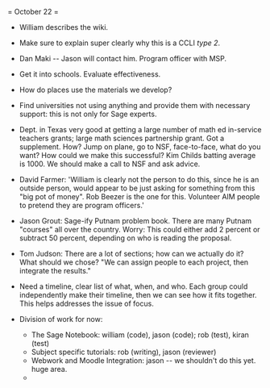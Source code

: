 = October 22 =

 * William describes the wiki.

 * Make sure to explain super clearly why this is a CCLI *type 2*.

 * Dan Maki -- Jason will contact him.   Program officer with MSP. 

 * Get it into schools. Evaluate effectiveness. 
   
 * How do places use the materials we develop?

 * Find universities not using anything and provide them with necessary support: this is not only for Sage experts.

 * Dept. in Texas very good at getting a large number of math ed in-service teachers grants; large math sciences partnership grant.  Got a supplement.    How?  Jump on plane, go to NSF, face-to-face, what do you want?  How could we make this successful?   Kim Childs batting average is 1000.   We should make a call to NSF and ask advice.   

 * David Farmer: 'William is clearly not the person to do this, since he is an outside person, would appear to be just asking for something from this "big pot of money".  Rob Beezer is the one for this.  Volunteer AIM people to pretend they are program officers.'

 * Jason Grout: Sage-ify Putnam problem book.   There are many Putnam "courses" all over the country.   Worry: This could either add 2 percent or subtract 50 percent, depending on who is reading the proposal. 

 * Tom Judson: There are a lot of sections; how can we actually do it?    What should we chose?  "We can assign people to each project, then integrate the results." 

 * Need a timeline, clear list of what, when, and who.   Each group could independently make their timeline, then we can see how it fits together.  This helps addresses the issue of focus. 

 * Division of work for now:
    * The Sage Notebook: william (code), jason (code);  rob (test), kiran (test)
    * Subject specific tutorials: rob (writing), jason (reviewer)
    * Webwork and Moodle Integration: jason -- we shouldn't do this yet.  huge area. 
    * 
